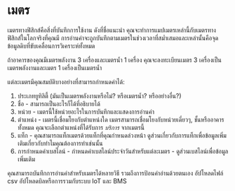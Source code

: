 # เมตร

เมตรทางฟิสิกส์คือสิ่งที่บันทึกการใช้งาน ดังที่ชื่อแนะนำ คุณจะทำการแมปเมตรเหล่านี้กับเมตรทางฟิสิกส์ในโลกจริงที่คุณมี การอ่านค่าจะถูกบันทึกตามเมตรในช่วงเวลาที่สม่ำเสมอและเหล่านั้นคือจุดข้อมูลดิบที่ขับเคลื่อนการวิเคราะห์ทั้งหมด

ถ้าอาคารของคุณมีเมตรพลังงาน 3 เครื่องและเมตรน้ำ 1 เครื่อง คุณจะลงทะเบียนเมตร 3 เครื่องเป็นเมตรพลังงานและเมตร 1 เครื่องเป็นเมตรน้ำ

แต่ละเมตรมีคุณสมบัติบางอย่างที่สามารถกำหนดค่าได้:

1. ประเภทยูทิลิตี้ (มันเป็นเมตรพลังงานหรือไม่? หรือเมตรน้ำ? หรืออย่างอื่น?)
2. ชื่อ - สามารถเป็นอะไรก็ได้ที่อธิบายได้
3. หน่วย - เมตรนี้ใช้หน่วยอะไรในการบันทึกและแสดงการอ่านค่า
4. ตำแหน่ง - เมตรนี้เชื่อมโยงกับตำแหน่งใด เมตรสามารถเชื่อมโยงกับหน่วยเดี่ยวๆ, ชั้นหรืออาคารทั้งหมด คุณจะเลือกตำแหน่งที่ได้รับการ _บริการ_ จากเมตรนี้
5. แท็ก - คุณสามารถแท็กเมตรด้วยแท็กที่คุณกำหนดล่วงหน้า ดูส่วนเกี่ยวกับการแท็กเพื่อข้อมูลเพิ่มเติมเกี่ยวกับทำไมคุณต้องการทำเช่นนั้น
6. การกำหนดค่าเบสไลน์ - กำหนดค่าเบสไลน์ประจำวันสำหรับแต่ละเมตร - ดูส่วนเบสไลน์เพื่อข้อมูลเพิ่มเติม

คุณสามารถบันทึกการอ่านค่าสำหรับเมตรได้หลายวิธี รวมถึงการป้อนค่าอ่านด้วยตนเอง อัปโหลดไฟล์ csv อัปโหลดบิลหรือการรวมกับระบบ IoT และ BMS